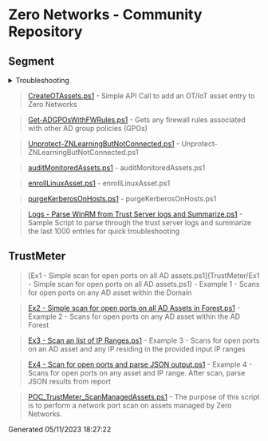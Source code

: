 # Zero Networks - Community Repository
## Segment

<details>
<summary>Troubleshooting</summary>

>> [Network Port Connectivity Check.ps1](%2fhome%2frunner%2fwork%2fCommunity%2fCommunity%2fSegment%2fTroubleshooting%2fNetwork+Port+Connectivity+Check.ps1) - Does network connectivity Test on Clients and Trust Server on the required ports based on the Deployment guide

>> [ZN_Troubleshooter_v01.ps1](%2fhome%2frunner%2fwork%2fCommunity%2fCommunity%2fSegment%2fTroubleshooting%2fZN_Troubleshooter_v01.ps1) - ZN_Troubleshooter_v01.ps1 



</details>


> [CreateOTAssets.ps1](%2fhome%2frunner%2fwork%2fCommunity%2fCommunity%2fSegment%2fCreateOTAssets.ps1) - Simple API Call to add an OT/IoT asset entry to Zero Networks

> [Get-ADGPOsWithFWRules.ps1](%2fhome%2frunner%2fwork%2fCommunity%2fCommunity%2fSegment%2fGet-ADGPOsWithFWRules.ps1) - Gets any firewall rules associated with other AD group policies (GPOs)

> [Unprotect-ZNLearningButNotConnected.ps1](%2fhome%2frunner%2fwork%2fCommunity%2fCommunity%2fSegment%2fUnprotect-ZNLearningButNotConnected.ps1) - Unprotect-ZNLearningButNotConnected.ps1 


> [auditMonitoredAssets.ps1](%2fhome%2frunner%2fwork%2fCommunity%2fCommunity%2fSegment%2fauditMonitoredAssets.ps1) - auditMonitoredAssets.ps1 


> [enrollLinuxAsset.ps1](%2fhome%2frunner%2fwork%2fCommunity%2fCommunity%2fSegment%2fenrollLinuxAsset.ps1) - enrollLinuxAsset.ps1 


> [purgeKerberosOnHosts.ps1](%2fhome%2frunner%2fwork%2fCommunity%2fCommunity%2fSegment%2fpurgeKerberosOnHosts.ps1) - purgeKerberosOnHosts.ps1 


> [Logs - Parse WinRM from Trust Server logs and Summarize.ps1](%2fhome%2frunner%2fwork%2fCommunity%2fCommunity%2fSegment%2fLogs+-+Parse+WinRM+from+Trust+Server+logs+and+Summarize.ps1) - Sample Script to parse through the trust server logs and summarize the last 1000 entries for quick troubleshooting

## TrustMeter
> [Ex1 - Simple scan for open ports on all AD assets.ps1](TrustMeter/Ex1 - Simple scan for open ports on all AD assets.ps1) - Example 1 - Scans for open ports on any AD asset within the Domain

> [Ex2 - Simple scan for open ports on all AD Assets in Forest.ps1](%2fhome%2frunner%2fwork%2fCommunity%2fCommunity%2fTrustMeter%2fEx2+-+Simple+scan+for+open+ports+on+all+AD+Assets+in+Forest.ps1) - Example 2 - Scans for open ports on any AD asset within the AD Forest

> [Ex3 - Scan an list of IP Ranges.ps1](%2fhome%2frunner%2fwork%2fCommunity%2fCommunity%2fTrustMeter%2fEx3+-+Scan+an+list+of+IP+Ranges.ps1) - Example 3 - Scans for open ports on an AD asset and any IP residing in the provided input IP ranges

> [Ex4 - Scan for open ports and parse JSON output.ps1](%2fhome%2frunner%2fwork%2fCommunity%2fCommunity%2fTrustMeter%2fEx4+-+Scan+for+open+ports+and+parse+JSON+output.ps1) - Example 4 - Scans for open ports on any asset and IP range. After scan, parse JSON results from report

> [POC_TrustMeter_ScanManagedAssets.ps1](%2fhome%2frunner%2fwork%2fCommunity%2fCommunity%2fTrustMeter%2fPOC_TrustMeter_ScanManagedAssets.ps1) - The purpose of this script is to perform a network port scan on assets managed by Zero Networks.



 Generated 05/11/2023 18:27:22
